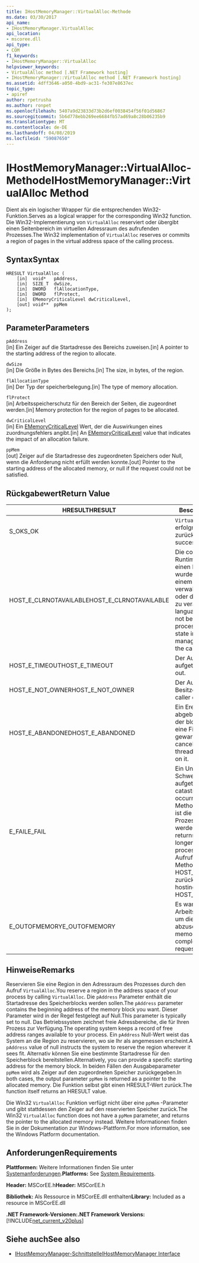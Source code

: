 ```yaml
---
title: IHostMemoryManager::VirtualAlloc-Methode
ms.date: 03/30/2017
api_name:
- IHostMemoryManager.VirtualAlloc
api_location:
- mscoree.dll
api_type:
- COM
f1_keywords:
- IHostMemoryManager::VirtualAlloc
helpviewer_keywords:
- VirtualAlloc method [.NET Framework hosting]
- IHostMemoryManager::VirtualAlloc method [.NET Framework hosting]
ms.assetid: 4dff3646-a050-4bd9-ac31-fe307e8637ec
topic_type:
- apiref
author: rpetrusha
ms.author: ronpet
ms.openlocfilehash: 5407a9d23833d73b2d6ef0038454f56f01d56867
ms.sourcegitcommit: 5b6d778ebb269ee6684fb57ad69a8c28b06235b9
ms.translationtype: MT
ms.contentlocale: de-DE
ms.lasthandoff: 04/08/2019
ms.locfileid: "59087650"
---
```

# <a name="ihostmemorymanagervirtualalloc-method"></a><span data-ttu-id="676f8-102">IHostMemoryManager::VirtualAlloc-Methode</span><span class="sxs-lookup"><span data-stu-id="676f8-102">IHostMemoryManager::VirtualAlloc Method</span></span>
<span data-ttu-id="676f8-103">Dient als ein logischer Wrapper für die entsprechenden Win32-Funktion.</span><span class="sxs-lookup"><span data-stu-id="676f8-103">Serves as a logical wrapper for the corresponding Win32 function.</span></span> <span data-ttu-id="676f8-104">Die Win32-Implementierung von `VirtualAlloc` reserviert oder übergibt einen Seitenbereich im virtuellen Adressraum des aufrufenden Prozesses.</span><span class="sxs-lookup"><span data-stu-id="676f8-104">The Win32 implementation of `VirtualAlloc` reserves or commits a region of pages in the virtual address space of the calling process.</span></span>  
  
## <a name="syntax"></a><span data-ttu-id="676f8-105">Syntax</span><span class="sxs-lookup"><span data-stu-id="676f8-105">Syntax</span></span>  
  
```  
HRESULT VirtualAlloc (  
    [in]  void*   pAddress,  
    [in]  SIZE_T  dwSize,  
    [in]  DWORD   flAllocationType,  
    [in]  DWORD   flProtect,  
    [in]  EMemoryCriticalLevel dwCriticalLevel,  
    [out] void**  ppMem  
);  
```  
  
## <a name="parameters"></a><span data-ttu-id="676f8-106">Parameter</span><span class="sxs-lookup"><span data-stu-id="676f8-106">Parameters</span></span>  
 `pAddress`  
 <span data-ttu-id="676f8-107">[in] Ein Zeiger auf die Startadresse des Bereichs zuweisen.</span><span class="sxs-lookup"><span data-stu-id="676f8-107">[in] A pointer to the starting address of the region to allocate.</span></span>  
  
 `dwSize`  
 <span data-ttu-id="676f8-108">[in] Die Größe in Bytes des Bereichs.</span><span class="sxs-lookup"><span data-stu-id="676f8-108">[in] The size, in bytes, of the region.</span></span>  
  
 `flAllocationType`  
 <span data-ttu-id="676f8-109">[in] Der Typ der speicherbelegung.</span><span class="sxs-lookup"><span data-stu-id="676f8-109">[in] The type of memory allocation.</span></span>  
  
 `flProtect`  
 <span data-ttu-id="676f8-110">[in] Arbeitsspeicherschutz für den Bereich der Seiten, die zugeordnet werden.</span><span class="sxs-lookup"><span data-stu-id="676f8-110">[in] Memory protection for the region of pages to be allocated.</span></span>  
  
 `dwCriticalLevel`  
 <span data-ttu-id="676f8-111">[in] Ein [EMemoryCriticalLevel](../../../../docs/framework/unmanaged-api/hosting/ememorycriticallevel-enumeration.md) Wert, der die Auswirkungen eines zuordnungsfehlers angibt.</span><span class="sxs-lookup"><span data-stu-id="676f8-111">[in] An [EMemoryCriticalLevel](../../../../docs/framework/unmanaged-api/hosting/ememorycriticallevel-enumeration.md) value that indicates the impact of an allocation failure.</span></span>  
  
 `ppMem`  
 <span data-ttu-id="676f8-112">[out] Zeiger auf die Startadresse des zugeordneten Speichers oder Null, wenn die Anforderung nicht erfüllt werden konnte.</span><span class="sxs-lookup"><span data-stu-id="676f8-112">[out] Pointer to the starting address of the allocated memory, or null if the request could not be satisfied.</span></span>  
  
## <a name="return-value"></a><span data-ttu-id="676f8-113">Rückgabewert</span><span class="sxs-lookup"><span data-stu-id="676f8-113">Return Value</span></span>  
  
|<span data-ttu-id="676f8-114">HRESULT</span><span class="sxs-lookup"><span data-stu-id="676f8-114">HRESULT</span></span>|<span data-ttu-id="676f8-115">Beschreibung</span><span class="sxs-lookup"><span data-stu-id="676f8-115">Description</span></span>|  
|-------------|-----------------|  
|<span data-ttu-id="676f8-116">S_OK</span><span class="sxs-lookup"><span data-stu-id="676f8-116">S_OK</span></span>|`VirtualAlloc` <span data-ttu-id="676f8-117">wurde erfolgreich zurückgegeben.</span><span class="sxs-lookup"><span data-stu-id="676f8-117">returned successfully.</span></span>|  
|<span data-ttu-id="676f8-118">HOST_E_CLRNOTAVAILABLE</span><span class="sxs-lookup"><span data-stu-id="676f8-118">HOST_E_CLRNOTAVAILABLE</span></span>|<span data-ttu-id="676f8-119">Die common Language Runtime (CLR) wurde nicht in einen Prozess geladen wurde, oder die CLR ist in einem Zustand, in dem nicht verwalteten Code ausführen oder den Aufruf erfolgreich zu verarbeiten.</span><span class="sxs-lookup"><span data-stu-id="676f8-119">The common language runtime (CLR) has not been loaded into a process, or the CLR is in a state in which it cannot run managed code or process the call successfully.</span></span>|  
|<span data-ttu-id="676f8-120">HOST_E_TIMEOUT</span><span class="sxs-lookup"><span data-stu-id="676f8-120">HOST_E_TIMEOUT</span></span>|<span data-ttu-id="676f8-121">Der Aufruf ist ein Timeout aufgetreten.</span><span class="sxs-lookup"><span data-stu-id="676f8-121">The call timed out.</span></span>|  
|<span data-ttu-id="676f8-122">HOST_E_NOT_OWNER</span><span class="sxs-lookup"><span data-stu-id="676f8-122">HOST_E_NOT_OWNER</span></span>|<span data-ttu-id="676f8-123">Der Aufrufer ist nicht Besitzer der Sperre.</span><span class="sxs-lookup"><span data-stu-id="676f8-123">The caller does not own the lock.</span></span>|  
|<span data-ttu-id="676f8-124">HOST_E_ABANDONED</span><span class="sxs-lookup"><span data-stu-id="676f8-124">HOST_E_ABANDONED</span></span>|<span data-ttu-id="676f8-125">Ein Ereignis wurde abgebrochen, während sich der blockierte Thread oder eine Fiber darauf gewartet.</span><span class="sxs-lookup"><span data-stu-id="676f8-125">An event was canceled while a blocked thread or fiber was waiting on it.</span></span>|  
|<span data-ttu-id="676f8-126">E_FAIL</span><span class="sxs-lookup"><span data-stu-id="676f8-126">E_FAIL</span></span>|<span data-ttu-id="676f8-127">Ein Unbekannter Schwerwiegender Fehler ist aufgetreten.</span><span class="sxs-lookup"><span data-stu-id="676f8-127">An unknown catastrophic failure occurred.</span></span> <span data-ttu-id="676f8-128">Wenn eine Methode E_FAIL zurückgibt, ist die CLR nicht mehr im Prozess verwendet werden.</span><span class="sxs-lookup"><span data-stu-id="676f8-128">When a method returns E_FAIL, the CLR is no longer usable within the process.</span></span> <span data-ttu-id="676f8-129">Nachfolgende Aufrufe zum Hosten der Methoden HOST_E_CLRNOTAVAILABLE zurück.</span><span class="sxs-lookup"><span data-stu-id="676f8-129">Subsequent calls to hosting methods return HOST_E_CLRNOTAVAILABLE.</span></span>|  
|<span data-ttu-id="676f8-130">E_OUTOFMEMORY</span><span class="sxs-lookup"><span data-stu-id="676f8-130">E_OUTOFMEMORY</span></span>|<span data-ttu-id="676f8-131">Es war nicht genügend Arbeitsspeicher verfügbar, um die Anforderung abzuschließen.</span><span class="sxs-lookup"><span data-stu-id="676f8-131">Not enough memory was available to complete the allocation request</span></span>|  
  
## <a name="remarks"></a><span data-ttu-id="676f8-132">Hinweise</span><span class="sxs-lookup"><span data-stu-id="676f8-132">Remarks</span></span>  
 <span data-ttu-id="676f8-133">Reservieren Sie eine Region in den Adressraum des Prozesses durch den Aufruf `VirtualAlloc`.</span><span class="sxs-lookup"><span data-stu-id="676f8-133">You reserve a region in the address space of your process by calling `VirtualAlloc`.</span></span> <span data-ttu-id="676f8-134">Die `pAddress` Parameter enthält die Startadresse des Speicherblocks werden sollen.</span><span class="sxs-lookup"><span data-stu-id="676f8-134">The `pAddress` parameter contains the beginning address of the memory block you want.</span></span> <span data-ttu-id="676f8-135">Dieser Parameter wird in der Regel festgelegt auf Null.</span><span class="sxs-lookup"><span data-stu-id="676f8-135">This parameter is typically set to null.</span></span> <span data-ttu-id="676f8-136">Das Betriebssystem zeichnet freie Adressbereiche, die für Ihren Prozess zur Verfügung.</span><span class="sxs-lookup"><span data-stu-id="676f8-136">The operating system keeps a record of free address ranges available to your process.</span></span> <span data-ttu-id="676f8-137">Ein `pAddress` Null-Wert weist das System an die Region zu reservieren, wo sie Ihr als angemessen erscheint.</span><span class="sxs-lookup"><span data-stu-id="676f8-137">A `pAddress` value of null instructs the system to reserve the region wherever it sees fit.</span></span> <span data-ttu-id="676f8-138">Alternativ können Sie eine bestimmte Startadresse für den Speicherblock bereitstellen.</span><span class="sxs-lookup"><span data-stu-id="676f8-138">Alternatively, you can provide a specific starting address for the memory block.</span></span> <span data-ttu-id="676f8-139">In beiden Fällen den Ausgabeparameter `ppMem` wird als Zeiger auf den zugeordneten Speicher zurückgegeben.</span><span class="sxs-lookup"><span data-stu-id="676f8-139">In both cases, the output parameter `ppMem` is returned as a pointer to the allocated memory.</span></span> <span data-ttu-id="676f8-140">Die Funktion selbst gibt einen HRESULT-Wert zurück.</span><span class="sxs-lookup"><span data-stu-id="676f8-140">The function itself returns an HRESULT value.</span></span>  
  
 <span data-ttu-id="676f8-141">Die Win32 `VirtualAlloc` Funktion verfügt nicht über eine `ppMem` -Parameter und gibt stattdessen den Zeiger auf den reservierten Speicher zurück.</span><span class="sxs-lookup"><span data-stu-id="676f8-141">The Win32 `VirtualAlloc` function does not have a `ppMem` parameter, and returns the pointer to the allocated memory instead.</span></span> <span data-ttu-id="676f8-142">Weitere Informationen finden Sie in der Dokumentation zur Windows-Plattform.</span><span class="sxs-lookup"><span data-stu-id="676f8-142">For more information, see the Windows Platform documentation.</span></span>  
  
## <a name="requirements"></a><span data-ttu-id="676f8-143">Anforderungen</span><span class="sxs-lookup"><span data-stu-id="676f8-143">Requirements</span></span>  
 <span data-ttu-id="676f8-144">**Plattformen:** Weitere Informationen finden Sie unter [Systemanforderungen](../../../../docs/framework/get-started/system-requirements.md).</span><span class="sxs-lookup"><span data-stu-id="676f8-144">**Platforms:** See [System Requirements](../../../../docs/framework/get-started/system-requirements.md).</span></span>  
  
 <span data-ttu-id="676f8-145">**Header:** MSCorEE.h</span><span class="sxs-lookup"><span data-stu-id="676f8-145">**Header:** MSCorEE.h</span></span>  
  
 <span data-ttu-id="676f8-146">**Bibliothek:** Als Ressource in MSCorEE.dll enthalten</span><span class="sxs-lookup"><span data-stu-id="676f8-146">**Library:** Included as a resource in MSCorEE.dll</span></span>  
  
 **<span data-ttu-id="676f8-147">.NET Framework-Versionen:</span><span class="sxs-lookup"><span data-stu-id="676f8-147">.NET Framework Versions:</span></span>** [!INCLUDE[net_current_v20plus](../../../../includes/net-current-v20plus-md.md)]  
  
## <a name="see-also"></a><span data-ttu-id="676f8-148">Siehe auch</span><span class="sxs-lookup"><span data-stu-id="676f8-148">See also</span></span>

- [<span data-ttu-id="676f8-149">IHostMemoryManager-Schnittstelle</span><span class="sxs-lookup"><span data-stu-id="676f8-149">IHostMemoryManager Interface</span></span>](../../../../docs/framework/unmanaged-api/hosting/ihostmemorymanager-interface.md)
